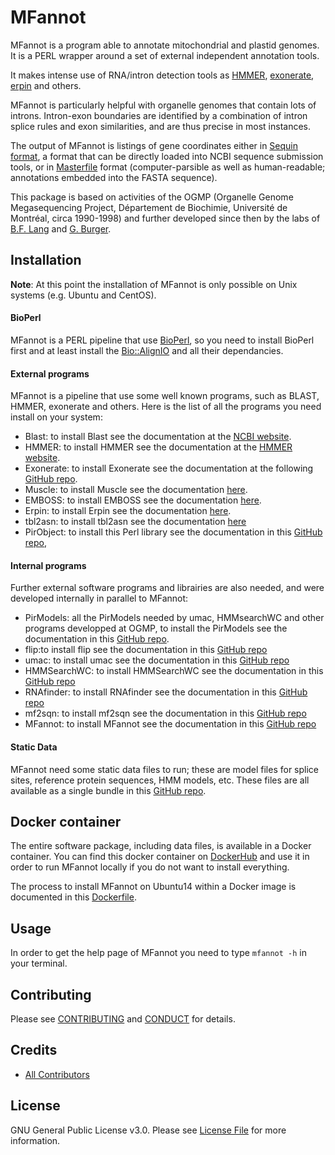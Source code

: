 # MFannot

MFannot is a program able to annotate mitochondrial and plastid genomes. 
It is a PERL wrapper around a set of external independent annotation tools.

It makes intense use of RNA/intron detection tools as [HMMER](http://hmmer.org/), [exonerate](https://github.com/nathanweeks/exonerate), [erpin](https://bioinformatics.ca/links_directory/tool/9822/erpin) and others.

MFannot is particularly helpful with organelle genomes that contain lots of introns. Intron-exon boundaries are identified by a combination of intron splice rules and exon similarities, and are thus precise in most instances.

The output of MFannot is listings of gene coordinates either in [Sequin format](https://www.ncbi.nlm.nih.gov/Sequin/), a format that can be directly loaded into NCBI sequence submission tools, or in [Masterfile](http://megasun.bch.umontreal.ca/ogmp/masterfile/intro.html) format (computer-parsible as well as human-readable; annotations embedded into the FASTA sequence).

This package is based on activities of the OGMP (Organelle Genome Megasequencing Project, Département de Biochimie, Université de Montréal, circa 1990-1998) and further developed since then by the labs of [B.F. Lang](https://biochimie.umontreal.ca/en/department/professors/franz-bernd-lang/) and [G. Burger](https://biochimie.umontreal.ca/en/department/professors/gertraud-burger/).

## Installation

**Note**: At this point the installation of MFannot is only possible on Unix systems (e.g. Ubuntu and CentOS).

#### BioPerl

MFannot is a PERL pipeline that use [BioPerl](http://bioperl.org/), so you need to install BioPerl first and at least install the [Bio::AlignIO](http://search.cpan.org/dist/BioPerl/Bio/AlignIO.pm) and all their dependancies.

#### External programs

MFannot is a pipeline that use some well known programs, such as BLAST, HMMER, exonerate and others.
Here is the list of all the programs you need install on your system:

- Blast: to install Blast see the documentation at the [NCBI website](http://www.ncbi.nlm.nih.gov/guide/howto/run-blast-local/).
- HMMER: to install HMMER see the documentation at the [HMMER website](http://hmmer.org/download.html).
- Exonerate: to install Exonerate see the documentation at the following [GitHub repo](https://github.com/nathanweeks/exonerate).
- Muscle: to install Muscle see the documentation [here](http://www.drive5.com/muscle/).
- EMBOSS: to install EMBOSS see the documentation [here](http://emboss.sourceforge.net/download/#Stable/).
- Erpin: to install Erpin see the documentation [here](http://rna.igmors.u-psud.fr/Software/erpin.php).
- tbl2asn: to install tbl2asn see the documentation [here](https://www.ncbi.nlm.nih.gov/genbank/tbl2asn2/)
- PirObject: to install this Perl library see the documentation in this [GitHub repo](https://github.com/prioux/PirObject),

#### Internal programs

Further external software programs and librairies are also needed, and were developed internally in parallel to MFannot:

- PirModels: all the PirModels needed by umac, HMMsearchWC and other programs developped at OGMP, to install the PirModels see the documentation in this [GitHub repo](https://github.com/BFL-lab/PirModels).
- flip:to install flip see the documentation in this [GitHub repo](https://github.com/BFL-lab/flip)
- umac: to install umac see the documentation in this [GitHub repo](https://github.com/BFL-lab/umac)
- HMMSearchWC: to install HMMSearchWC see the documentation in this [GitHub repo](https://github.com/BFL-lab/HMMSearchWC)
- RNAfinder: to install RNAfinder see the documentation in this [GitHub repo](https://github.com/BFL-lab/RNAfinder)
- mf2sqn: to install mf2sqn see the documentation in this [GitHub repo](https://github.com/BFL-lab/mf2sqn)
- MFannot: to install MFannot see the documentation in this [GitHub repo](https://github.com/BFL-lab/MFannot)

#### Static Data

MFannot need some static data files to run; these are model files for splice sites, reference protein sequences, HMM models, etc.
These files are all available as a single bundle in this [GitHub repo](https://github.com/BFL-lab/MFannot_data).

## Docker container

The entire software package, including data files, is available in a Docker container. You can find this docker container on [DockerHub](https://hub.docker.com/u/nbeck/mfannot) and use it in order to run MFannot locally if you do not want to install everything. 

The process to install MFannot on Ubuntu14 within a Docker image is documented in this [Dockerfile](https://hub.docker.com/r/nbeck/mfannot/~/dockerfile/).

## Usage

In order to get the help page of MFannot you need to type `mfannot -h` in your terminal.

## Contributing

Please see [CONTRIBUTING](CONTRIBUTING.md) and [CONDUCT](CONDUCT.md) for details.

## Credits

- [All Contributors](https://github.com/BFL-lab/mfannot/graphs/contributors)

## License

GNU General Public License v3.0. Please see [License File](LICENSE.md) for more information.
